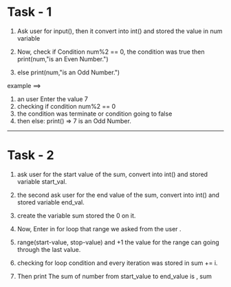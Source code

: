 # Task - 1

1. Ask user for input(), then it convert into int() and stored the value in num variable

2. Now, check if Condition num%2 == 0, the condition was true then print(num,"is an Even Number.")

3. else  print(num,"is an Odd Number.")


example ==>
1. an user Enter the value 7
2. checking if condition num%2 == 0
3. the condition was terminate or condition going to false
4. then else: print() => 7 is an Odd Number.





-------------------------------------------------------------------------------------

# Task - 2

1. ask user for the start value of the sum, convert into int() and stored variable start_val.

2. the second ask user for the end value of the sum, convert into int() and stored variable end_val.

3. create the variable sum stored the 0 on it.

4. Now, Enter in for loop that range we asked from the user .

5. range(start-value, stop-value) and +1 the value for the range can going through the last value.

6. checking for loop condition and every iteration was stored in sum += i.

7. Then print The sum of number from start_value to end_value is , sum

